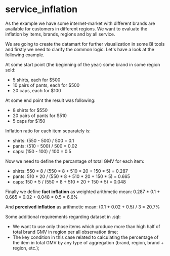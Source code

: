 # service_inflation
As the example we have some internet-market with different brands are available for customers in different regions. We want to evaluate the inflation by items, brands, regions and by all service.

We are going to create the datamart for further visualization in some BI tools and firstly we need to clarify the common logic. Let's have a look at the following example.

At some start point (the beginning of the year) some brand in some region sold:
- 5 shirts, each for $500
- 10 pairs of pants, each for $500
- 20 caps, each for $100

At some end point the result was following:
- 8 shirts for $550
- 20 pairs of pants for $510
- 5 caps for $150

Inflation ratio for each item separately is:
- shirts: (550 - 500) / 500 = 0.1
- pants: (510 - 500) / 500 = 0.02
- caps: (150 - 100) / 100 = 0.5

Now we need to define the percantage of total GMV for each item:
- shirts: 550 * 8 / (550 * 8 + 510 * 20 + 150 * 5) = 0.287
- pants: 510 * 20 / (550 * 8 + 510 * 20 + 150 * 5) = 0.665
- caps: 150 * 5 / (550 * 8 + 510 * 20 + 150 * 5) = 0.048

Finally we define **fact inflation** as weighted arithmetic mean:
0.287 * 0.1 + 0.665 * 0.02 + 0.048 * 0.5 = 6.6%

And **perceived inflation** as arithmetic mean:
(0.1 + 0.02 + 0.5) / 3 = 20.7%

Some additional requirements regarding dataset in .sql:
- We want to use only those items which produce more than high half of total brand GMV in region per all observation time;
- The key condition in this case related to calculating the percentage of the item in total GMV by any type of aggregation (brand, region, brand + region, etc.);
